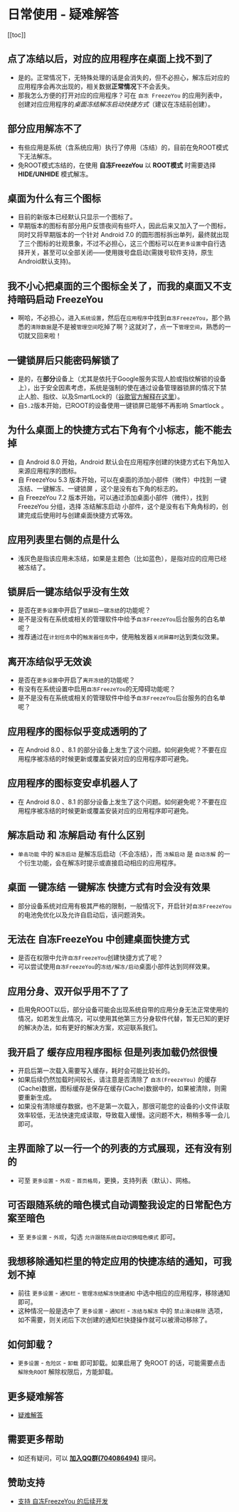 # 日常使用 - 疑难解答
[[toc]]

## 点了冻结以后，对应的应用程序在桌面上找不到了
- 是的。正常情况下，无特殊处理的话是会消失的，但不必担心，解冻后对应的应用程序会再次出现的，相关数据**正常情况**下不会丢失。
- 那我怎么方便的打开对应的应用程序？可在 `自冻 FreezeYou` 的应用列表中，创建对应应用程序的*桌面冻结解冻启动快捷方式*（建议在冻结前创建）。

## 部分应用解冻不了
- 有些应用是系统（含系统应用）执行了停用（冻结）的，目前在免ROOT模式下无法解冻。
- 免ROOT模式冻结的，在使用 __自冻FreezeYou__ 以 __ROOT模式__ 时需要选择 __HIDE/UNHIDE__ 模式解冻。

## 桌面为什么有三个图标
- 目前的新版本已经默认只显示一个图标了。
- 早期版本的图标有部分用户反馈夜间有些吓人，因此后来又加入了一个图标，同时又将早期版本的一个针对 Android 7.0 的圆形图标拆出单列，最终就出现了三个图标的壮观景象，不过不必担心，这三个图标可以在`更多设置`中自行选择开关，甚至可以全部关闭——使用拨号盘启动(需拨号软件支持，原生Android默认支持)。

## 我不小心把桌面的三个图标全关了，而我的桌面又不支持暗码启动 FreezeYou
- 啊哈，不必担心，进入`系统设置`，然后在`应用程序`中找到`自冻FreezeYou`，那个熟悉的`清除数据`是不是被`管理空间`吃掉了啊？这就对了，点一下`管理空间`，熟悉的一切就又回来啦！

## 一键锁屏后只能密码解锁了
- 是的，在**部分**设备上（尤其是依托于Google服务实现人脸或指纹解锁的设备上），出于安全因素考虑，系统是强制的使在通过设备管理器锁屏的情况下禁止人脸、指纹、以及SmartLock的（[谷歌官方解释在这里](https://issuetracker.google.com/issues/37010802#comment110)）。
- 自`5.2`版本开始，已ROOT的设备使用一键锁屏已能够不再影响 Smartlock 。

## 为什么桌面上的快捷方式右下角有个小标志，能不能去掉
- 自 Android 8.0 开始，Android 默认会在应用程序创建的快捷方式右下角加入来源应用程序的图标。
- 自 FreezeYou 5.3 版本开始，可以在桌面的添加小部件（微件）中找到 一键冻结、一键解冻、一键锁屏 ，这个是没有右下角的标志的。
- 自 FreezeYou 7.2 版本开始，可以通过添加桌面小部件（微件），找到 FreezeYou 分组，选择 冻结解冻启动 小部件，这个是没有右下角角标的，创建完成后使用时与创建桌面快捷方式等效。

## 应用列表里右侧的点是什么
- 浅灰色是指该应用未冻结，如果是主题色（比如蓝色），是指对应的应用已经被冻结了。

## 锁屏后一键冻结似乎没有生效
- 是否在`更多设置`中开启了`锁屏后一键冻结`的功能呢？
- 是不是没有在系统或相关的管理软件中给予`自冻FreezeYou`后台服务的白名单呢？
- 推荐通过在`计划任务`中的`触发器任务`中，使用触发器`关闭屏幕时`达到类似效果。

## 离开冻结似乎无效诶
- 是否在`更多设置`中开启了`离开冻结`的功能呢？
- 有没有在系统设置中启用`自冻FreezeYou`的无障碍功能呢？
- 是不是没有在系统或相关的管理软件中给予`自冻FreezeYou`后台服务的白名单呢？

## 应用程序的图标似乎变成透明的了
- 在 Android 8.0 、8.1 的部分设备上发生了这个问题。如何避免呢？不要在应用程序被冻结的时候更新或覆盖安装对应的应用程序即可避免。

## 应用程序的图标变安卓机器人了
- 在 Android 8.0 、8.1 的部分设备上发生了这个问题。如何避免呢？不要在应用程序被冻结的时候更新或覆盖安装对应的应用程序即可避免。

## **解冻启动** 和 **冻解启动** 有什么区别
- `单击功能` 中的 `解冻启动` 是解冻后启动（不会冻结），而 `冻解启动` 是 `自动冻解` 的一个衍生功能，会在解冻时提示或直接启动相应的应用程序。

## 桌面 一键冻结 一键解冻 快捷方式有时会没有效果
- 部分设备系统对应用有极其严格的限制，一般情况下，开启针对`自冻FreezeYou`的电池免优化以及允许自启动后，该问题消失。

## 无法在 自冻FreezeYou 中创建桌面快捷方式
- 是否在权限中允许`自冻FreezeYou`创建快捷方式了呢？
- 可以尝试使用`自冻FreezeYou`的`冻结/解冻/启动`桌面小部件达到同样效果。

## 应用分身、双开似乎用不了了
- 启用免ROOT以后，部分设备可能会出现系统自带的应用分身无法正常使用的情况，如若发生此情况，可以使用其他第三方分身软件代替，暂无已知的更好的解决办法，如有更好的解决方案，欢迎联系我们。

## 我开启了 缓存应用程序图标 但是列表加载仍然很慢
- 开启后第一次载入需要写入缓存，耗时会可能比较长的。
- 如果后续仍然加载时间较长，请注意是否清除了 `自冻(FreezeYou)` 的缓存(Cache)数据，图标缓存是保存在缓存(Cache)数据中的，如果被清除，则需要重新生成。
- 如果没有清除缓存数据，也不是第一次载入，那很可能您的设备的小文件读取效率较低，无法快速完成读取，导致载入缓慢。这问题不大，稍稍多等一会儿即可。

## 主界面除了以一行一个的列表的方式展现，还有没有别的
- 可至 `更多设置` - `外观` - `首页格局`，更换，支持列表（默认）、网格。

## 可否跟随系统的暗色模式自动调整我设定的日常配色方案至暗色
- 至 `更多设置` - `外观`，勾选 `允许跟随系统自动切换暗色模式` 即可。

## 我想移除通知栏里的特定应用的快捷冻结的通知，可我划不掉
- 前往 `更多设置` - `通知栏` - `管理冻结解冻快捷通知` 中选中相应的应用程序，移除通知即可。
- 这种情况一般是选中了 `更多设置` - `通知栏` - `冻结与解冻` 中的 `禁止滑动移除` 选项，如不需要，则关闭后下次创建的通知栏快捷操作就可以被滑动移除了。

## 如何卸载？
- `更多设置` - `危险区` - `卸载` 即可卸载。如果启用了 免ROOT 的话，可能需要点击 `解除免ROOT` 解除权限后，方能卸载。

## 更多疑难解答
* [疑难解答](../faq/)

## 需要更多帮助
- 如还有疑问，可以 **[加入QQ群(704086494)](https://jq.qq.com/?_wv=1027&k=5RJffet)** 提问。

## 赞助支持
- [支持 自冻FreezeYou 的后续开发 ](https://freezeyou.playhi.net/sponsorship.html)

